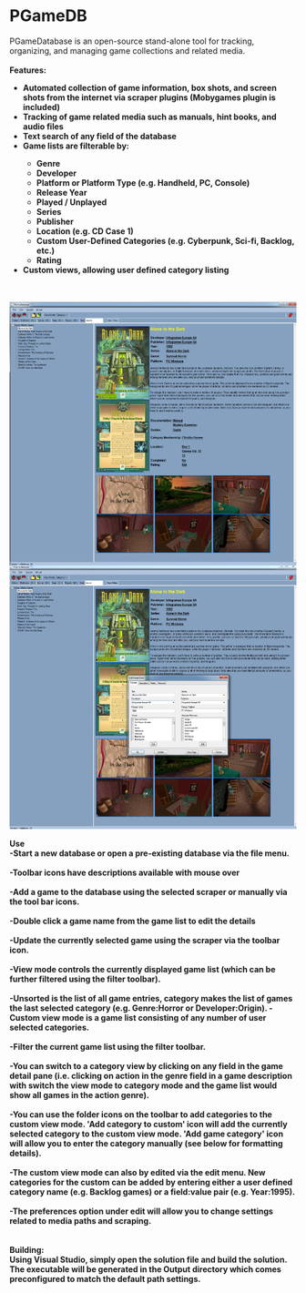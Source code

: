 # PGameDB
PGameDatabase is an open-source stand-alone tool for tracking, organizing, and managing game collections and related media.  
<br><b>Features:<b><br>
<ul>
	<li>Automated collection of game information, box shots, and screen shots from the internet via scraper plugins (Mobygames plugin is included)</li>
	<li>Tracking of game related media such as manuals, hint books, and audio files</li>
	<li>Text search of any field of the database</li>
	<li>Game lists are filterable by:</li>
    <ul>
		<li>Genre</li>
		<li>Developer</li>
		<li>Platform or Platform Type (e.g. Handheld, PC, Console)</li>
		<li>Release Year</li>
		<li>Played / Unplayed</li>
		<li>Series</li>
		<li>Publisher</li>
		<li>Location (e.g. CD Case 1)</li>
		<li>Custom User-Defined Categories (e.g. Cyberpunk, Sci-fi, Backlog, etc.)</li>
		<li>Rating</li>
    </ul>
	<li>Custom views, allowing user defined category listing</li>
</ul>
<br><br>
     <img src="https://github.com/centicosm/PGameDB/blob/master/Wiki/ScreenShot1.jpg" width="541px" height="463px" align="center" />
<br>
     <img src="https://github.com/centicosm/PGameDB/blob/master/Wiki/ScreenShot2.jpg" width="541px" height="463px" align="center" />
<br><br>
<b>Use</b>
<br>
-Start a new database or open a pre-existing database via the file menu.<br><br>
-Toolbar icons have descriptions available with mouse over<br><br>
-Add a game to the database using the selected scraper or manually via the tool bar icons.<br><br>
-Double click a game name from the game list to edit the details<br><br>
-Update the currently selected game using the scraper via the toolbar icon.<br><br>
-View mode controls the currently displayed game list (which can be further filtered using the filter toolbar).<br><br>
-Unsorted is the list of all game entries, category makes the list of games the last selected category (e.g. Genre:Horror or Developer:Origin).  
-Custom view mode is a game list consisting of any number of user selected categories.<br><br>
-Filter the current game list using the filter toolbar.<br><br>
-You can switch to a category view by clicking on any field in the game detail pane (i.e. clicking on action in the genre field in a game description with switch the view mode to category mode and the game list would show all games in the action genre).<br><br>
-You can use the folder icons on the toolbar to add categories to the custom view mode.  'Add category to custom' icon will add the currently selected category to the custom view mode.  'Add game category' icon will allow you to enter the category manually (see below for formatting details).<br><br>
-The custom view mode can also by edited via the edit menu.  New categories for the custom can be added by entering either a user defined category name (e.g. Backlog games) or a field:value pair (e.g. Year:1995).<br><br>
-The preferences option under edit will allow you to change settings related to media paths and scraping.<br>
<br><br>
<b>Building:</b><br>
Using Visual Studio, simply open the solution file and build the solution.  The executable will be generated in the Output directory which comes preconfigured to match the default path settings. 

